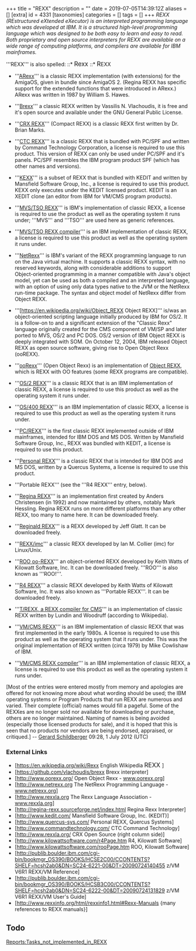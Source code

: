 +++
title = "REXX"
description = ""
date = 2019-07-05T14:39:12Z
aliases = []
[extra]
id = 4331
[taxonomies]
categories = []
tags = []
+++
<cite>REXX (REstructured eXtended eXecutor) is an interpreted programming language which was developed at IBM.   It is a structured high-level programming language which was designed to be both easy to learn and easy to read.   Both proprietary and open source interpreters for REXX are available on a wide range of computing platforms, and compilers are available for IBM mainframes.</cite>



'''REXX'''   is also spelled:
::*   <big> Rexx </big>
::*   <big> R<small>EXX </small> </big>



* '''[ARexx](https://en.wikipedia.org/wiki/ARexx)''' is a classic REXX implementation (with extensions) for the AmigaOS, given in bundle since AmigaOS 2.   (Regina REXX has specific support for the extended functions that were introduced in ARexx.)   ARexx was written in 1987 by William S. Hawes.

* '''[Brexx](https://rosettacode.org/wiki/Brexx)''' a classic REXX written by Vassilis N. Vlachoudis, it is free and it's open source and available under the GNU General Public License.

* '''[CRX REXX](https://rosettacode.org/wiki/CRX_REXX)''' (Compact REXX) is a classic REXX first written by Dr. Brian Marks.

* '''[CTC REXX](https://rosettacode.org/wiki/CTC_REXX)''' is a classic REXX that is bundled with PC/SPF and written by Command Technology Corporation, a license is required to use this product.   This version of REXX can only be used under PC/SPF and it's panels.   PC/SPF resembles the IBM program product SPF (which has other names and versions).

* '''[KEXX](https://rosettacode.org/wiki/KEXX)''' is a subset of REXX that is bundled with KEDIT and written by Mansfield Software Group, Inc., a license is required to use this product.   KEXX only executes under the KEDIT licensed product.   KEDIT is an XEDIT clone (an editor from IBM for VM/CMS program products).

* '''[MVS/TSO REXX](https://rosettacode.org/wiki/MVS/TSO_REXX)''' is IBM's implementation of classic REXX, a license is required to use the product as well as the operating system it runs under;   '''MVS''' and '''TSO''' are used here as generic references.

* '''[MVS/TSO REXX compiler](https://rosettacode.org/wiki/MVS/TSO_REXX_compiler)''' is an IBM implementation of classic REXX, a license is required to use this product as well as the operating system it runs under.

* '''[NetRexx](https://rosettacode.org/wiki/NetRexx)''' is IBM's variant of the REXX programming language to run on the Java virtual machine.   It supports a classic REXX syntax, with no reserved keywords, along with considerable additions to support Object-oriented programming in a manner compatible with Java's object model, yet can be used as both a compiled and an interpreted language, with an option of using only data types native to the JVM or the NetRexx run-time package.   The syntax and object model of NetRexx differ from Object REXX.

* '''[https://en.wikipedia.org/wiki/Object_REXX Object REXX]''' is/was an object-oriented scripting language initially produced by IBM for OS/2.   It is a follow-on to and a significant extension of the "Classic Rexx" language originally created for the CMS component of VM/SP and later ported to MVS, OS/2 and PC DOS.   OS/2 version of IBM Object REXX is deeply integrated with SOM.   On October 12, 2004, IBM released Object REXX as open source software, giving rise to Open Object Rexx (ooREXX).

* '''[ooRexx](https://rosettacode.org/wiki/ooRexx)''' (Open Object Rexx) is an implementation of [Object REXX](https://en.wikipedia.org/wiki/Object_REXX), which is REXX with OO features (some REXX programs are compatible).

* '''[OS/2 REXX](https://rosettacode.org/wiki/OS/2_REXX)''' is a classic REXX that is an IBM implementation of classic REXX, a license is required to use this product as well as the operating system it runs under.

* '''[OS/400 REXX](https://rosettacode.org/wiki/OS/400_REXX)''' is an IBM implementation of classic REXX, a license is required to use this product as well as the operating system it runs under.

* '''[PC/REXX](https://rosettacode.org/wiki/PC/REXX)''' is the first classic REXX implemented outside of IBM mainframes, intended for IBM DOS and MS DOS.   Written by Mansfield Software Group, Inc., REXX was bundled with KEDIT, a license is required to use this product.

* '''[Personal REXX](https://rosettacode.org/wiki/Personal_REXX)''' is a classic REXX that is intended for IBM DOS and MS DOS, written by a Quercus Systems, a license is required to use this product.

* '''Portable REXX'''   (see the   '''R4 REXX'''   entry, below).

* '''[Regina REXX](https://rosettacode.org/wiki/Regina_REXX)''' is an implementation first created by Anders Christensen (in 1992) and now maintained by others, notably Mark Hessling.   Regina REXX runs on more different platforms than any other REXX, too many to name here.   It can be downloaded freely.

* '''[Reginald REXX](https://rosettacode.org/wiki/Reginald_REXX)''' is a REXX developed by Jeff Glatt.   It can be downloaded freely.

* '''[REXX/imc](https://rosettacode.org/wiki/REXX/imc)''' a classic REXX developed by Ian M. Collier (imc) for Linux/Unix.

* '''[ROO oo-REXX](https://rosettacode.org/wiki/ROO_oo-REXX)''' an object-oriented REXX developed by Keith Watts of Kilowatt Software, Inc.     It can be downloaded freely.   '''ROO''' is also known as '''ROO!'''.

* '''[R4 REXX](https://rosettacode.org/wiki/R4_REXX)''' a classic REXX developed by Keith Watts of Kilowatt Software, Inc.     It was also known as '''Portable REXX'''.   It can be downloaded freely.

* '''[T/REXX, a REXX compiler for CMS](https://rosettacode.org/wiki/T/REXX,_a_REXX_compiler_for_CMS)''' is an implementation of classic REXX written by Lundin and Woodruff (according to Wikipedia).

* '''[VM/CMS REXX](https://rosettacode.org/wiki/VM/CMS_REXX)''' is an IBM implementation of classic REXX that was first implemented in the early 1980s.   A license is required to use this product as well as the operating system that it runs under.   This was the original implementation of REXX written (circa 1979) by Mike Cowlishaw of IBM.

* '''[VM/CMS REXX compiler](https://rosettacode.org/wiki/VM/CMS_REXX_compiler)''' is an IBM implementation of classic REXX, a license is required to use this product as well as the operating system it runs under.


[Most of the entries were entered mostly from memory and apologies are offered for not knowing more about what wording should be used; the IBM operating systems or Program Products that run REXX are numerous and varied.   Their complete (official) names would fill a pageful.   Some of the REXXes are no longer sold nor available for downloading or purchase, others are no longer maintained.   Naming of names is being avoided (especially those licensed products for sale), and it is hoped that this is seen that no products nor vendors are being endorsed, appraised, or critiqued.]   -- [Gerard Schildberger](https://rosettacode.org/wiki/User:Gerard_Schildberger) 09:28, 1 July 2012 (UTC)


### External Links

* [https://en.wikipedia.org/wiki/Rexx English Wikipedia <big> REXX </big>]
* [https://github.com/vlachoudis/brexx Brexx interpreter]
* [http://www.oorexx.org/ Open Object Rexx - www.oorexx.org]
* [http://www.netrexx.org The NetRexx Programming Language - www.netrexx.org]
* [http://www.rexxla.org The Rexx Language Association - www.rexxla.org]
* [http://regina-rexx.sourceforge.net/index.html Regina Rexx Interpreter]
* [http://www.kedit.com/ Mansfield Software Group, Inc. (KEDIT)]
* [http://www.quercus-sys.com/ Personal REXX, Quercus Systems]
* [http://www.commandtechnology.com/ CTC Command Technology]
* [http://www.rexxla.org/ CRX Open Source (right column side)]
* [http://www.kilowattsoftware.com/r4Page.htm R4, Kilowatt Software]
* [http://www.kilowattsoftware.com/rooPage.htm ROO, Kilowatt Software]
* [http://publib.boulder.ibm.com/cgi-bin/bookmgr_OS390/BOOKS/HCSE2C00/CCONTENTS?SHELF=hcsh2ab0&DN=SC24-6221-00&DT=20090724140455 z/VM V6R1 REXX/VM Reference]
* [http://publib.boulder.ibm.com/cgi-bin/bookmgr_OS390/BOOKS/HCSB3C00/CCONTENTS?SHELF=hcsh2ab0&DN=SC24-6222-00&DT=20090724131829 z/VM V6R1 REXX/VM User's Guide]
* [http://www.rexxinfo.org/html/rexxinfo1.html#Rexx-Manuals {many references to REXX manuals}]

## Todo
[Reports:Tasks_not_implemented_in_REXX](https://rosettacode.org/wiki/Reports:Tasks_not_implemented_in_REXX)
